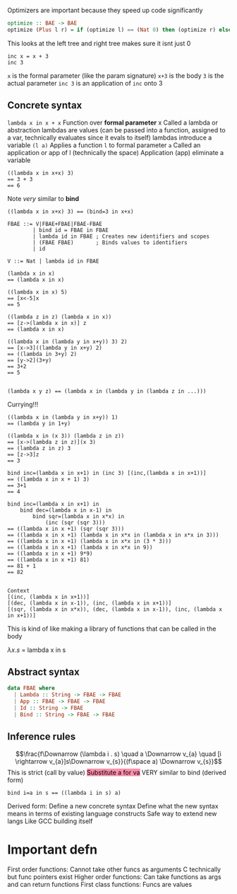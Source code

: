 Optimizers are important because they speed up code significantly
```haskell
optimize :: BAE -> BAE
optimize (Plus l r) = if (optimize l) == (Nat 0) then (optimize r) else if (optimize r) == (Nat 0) then (optimize r) else (Plus (optimize l) (optimize r))
```
This looks at the left tree and right tree makes sure it isnt just 0
```
inc x = x + 3
inc 3
```
`x` is the formal parameter (like the param signature)
`x+3` is the body
`3` is the actual parameter
`inc 3` is an application of `inc` onto 3

## Concrete syntax
`lambda x in x + x`
	Function over **formal parameter** x
	Called a lambda or abstraction
	lambdas are values (can be passed into a function, assigned to a var, technically evaluates since it evals to itself)
	lambdas introduce a variable 
`(l a)`
	Applies a function `l` to formal parameter `a`
	Called an application or app of l (technically the space)
	Application (app) eliminate a variable
```
((lambda x in x+x) 3)
== 3 + 3
== 6
```
Note *very* similar to **bind**
```
((lambda x in x+x) 3) == (bind=3 in x+x)
```

```
FBAE ::= V|FBAE+FBAE|FBAE-FBAE
		| bind id = FBAE in FBAE
		| lambda id in FBAE ; Creates new identifiers and scopes
		| (FBAE FBAE)       ; Binds values to identifiers
		| id

V ::= Nat | lambda id in FBAE
```

```
(lambda x in x)
== (lambda x in x)

((lambda x in x) 5)
== [x<-5]x
== 5
```

```
((lambda z in z) (lambda x in x)) 
== [z->(lambda x in x)] z
== (lambda x in x)
```


```
((lambda x in (lambda y in x+y)) 3) 2)
== [x->3]((lambda y in x+y) 2)
== ((lambda in 3+y) 2)
== [y->2](3+y)
== 3+2 
== 5


(lambda x y z) == (lambda x in (lambda y in (lambda z in ...)))
```
Currying!!! 

```
((lambda x in (lambda y in x+y)) 1)
== (lambda y in 1+y)
```

```
((lambda x in (x 3)) (lambda z in z))
== [x->(lambda z in z)](x 3)
== (lambda z in z) 3
== [z->3]z
== 3
```

```
bind inc=(lambda x in x+1) in (inc 3) [(inc,(lambda x in x+1))]
== ((lambda x in x + 1) 3) 
== 3+1
== 4
```

```
bind inc=(lambda x in x+1) in             
	bind dec=(lambda x in x-1) in
		bind sqr=(lambda x in x*x) in
			(inc (sqr (sqr 3)))
== ((lambda x in x +1) (sqr (sqr 3)))
== ((lambda x in x +1) (lambda x in x*x in (lambda x in x*x in 3)))
== ((lambda x in x +1) (lambda x in x*x in (3 * 3)))
== ((lambda x in x +1) (lambda x in x*x in 9))
== ((lambda x in x +1) 9*9)
== ((lambda x in x +1) 81)
== 81 + 1
== 82


Context
[(inc, (lambda x in x+1))]
[(dec, (lambda x in x-1)), (inc, (lambda x in x+1))]
[(sqr, (lambda x in x*x)), (dec, (lambda x in x-1)), (inc, (lambda x in x+1))]
```
This is kind of like making a library of functions that can be called in the body

$\lambda x . s$ = lambda x in s

## Abstract syntax
```haskell
data FBAE where
  | Lambda :: String -> FBAE -> FBAE
  | App :: FBAE -> FBAE -> FBAE
  | Id :: String -> FBAE
  | Bind :: String -> FBAE -> FBAE
```

## Inference rules
$$\frac{f\Downarrow (\lambda i . s) \quad a \Downarrow v_{a} \quad [i \rightarrow v_{a}]s\Downarrow v_{s}}{(f\space a) \Downarrow v_{s}}$$
This is strict (call by value)
<mark style="background: #FF5582A6;">Substitute a for va</mark>
VERY similar to bind (derived form)
```
bind i=a in s == ((lambda i in s) a)
```

Derived form:
	Define a new concrete syntax
	Define what the new syntax means in terms of existing language constructs
	Safe way to extend new langs
	Like GCC building itself
# Important defn
First order functions: Cannot take other funcs as arguments 
	C technically but func pointers exist
Higher order functions: Can take functions as args and can return functions
First class functions: Funcs are values 

